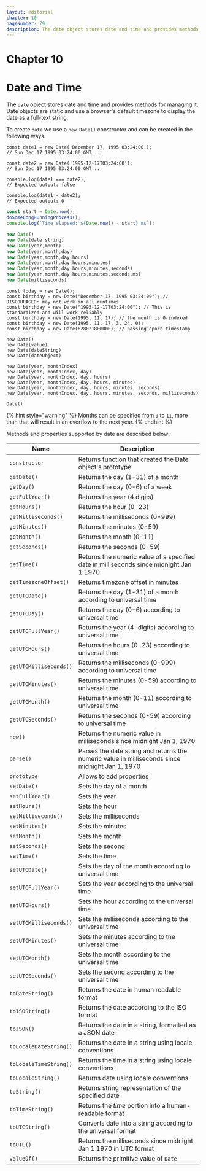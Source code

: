 ```yaml
---
layout: editorial
chapter: 10
pageNumber: 79
description: The date object stores date and time and provides methods for managing it. Date objects are static and use a browser's default timezone to display the date as a full-text string.
---
```


# Chapter 10
# Date and Time

The `date` object stores date and time and provides methods for managing it. Date objects are static and use a browser's default timezone to display the date as a full-text string.

To create  `date` we use a `new Date()` constructor and can be created in the following ways.

```
const date1 = new Date('December 17, 1995 03:24:00');
// Sun Dec 17 1995 03:24:00 GMT...

const date2 = new Date('1995-12-17T03:24:00');
// Sun Dec 17 1995 03:24:00 GMT...

console.log(date1 === date2);
// Expected output: false

console.log(date1 - date2);
// Expected output: 0
```

```javascript
const start = Date.now();
doSomeLongRunningProcess();
console.log(`Time elapsed: ${Date.now() - start} ms`);
```

```javascript
new Date()
new Date(date string)
new Date(year,month)
new Date(year,month,day)
new Date(year,month,day,hours)
new Date(year,month,day,hours,minutes)
new Date(year,month,day,hours,minutes,seconds)
new Date(year,month,day,hours,minutes,seconds,ms)
new Date(milliseconds)
```
```
const today = new Date();
const birthday = new Date("December 17, 1995 03:24:00"); // DISCOURAGED: may not work in all runtimes
const birthday = new Date("1995-12-17T03:24:00"); // This is standardized and will work reliably
const birthday = new Date(1995, 11, 17); // the month is 0-indexed
const birthday = new Date(1995, 11, 17, 3, 24, 0);
const birthday = new Date(628021800000); // passing epoch timestamp
```
```
new Date()
new Date(value)
new Date(dateString)
new Date(dateObject)

new Date(year, monthIndex)
new Date(year, monthIndex, day)
new Date(year, monthIndex, day, hours)
new Date(year, monthIndex, day, hours, minutes)
new Date(year, monthIndex, day, hours, minutes, seconds)
new Date(year, monthIndex, day, hours, minutes, seconds, milliseconds)

Date()
```

{% hint style="warning" %}
Months can be specified from `0` to `11`, more than that will result in an overflow to the next year.
{% endhint %}

Methods and properties supported by date  are described below:

| Name                   | Description                                                                                     |
| ---------------------- | ----------------------------------------------------------------------------------------------- |
| `constructor`          | Returns function that created the Date object's prototype                                       |
| `getDate()`            | Returns the day (1-31) of a month                                                               |
| `getDay()`             | Returns the day (0-6) of a week                                                                 |
| `getFullYear()`        | Returns the year (4 digits)                                                                     |
| `getHours()`           | Returns the hour (0-23)                                                                         |
| `getMilliseconds()`    | Returns the milliseconds (0-999)                                                                 |
| `getMinutes()`         | Returns the minutes (0-59)                                                                       |
| `getMonth()`           | Returns the month (0-11)                                                                         |
| `getSeconds()`         | Returns the seconds (0-59)                                                                       |
| `getTime()`            | Returns the numeric value of a specified date in milliseconds since midnight Jan 1 1970         |
| `getTimezoneOffset()`  | Returns timezone offset in minutes                                                              |
| `getUTCDate()`         | Returns the day (1-31) of a month according to universal time                                   |
| `getUTCDay()`          | Returns the day (0-6) according to universal time                                               |
| `getUTCFullYear()`     | Returns the year (4-digits) according to universal time                                          |
| `getUTCHours()`        | Returns the hours (0-23) according to universal time                                             |
| `getUTCMilliseconds()` | Returns the milliseconds (0-999)  according to  universal time                                    |
| `getUTCMinutes()`      | Returns the minutes (0-59) according to  universal time                                          |
| `getUTCMonth()`        | Returns the month (0-11) according to  universal time                                           |
| `getUTCSeconds()`      | Returns the seconds (0-59) according to universal time                                          |
| `now()`                | Returns the numeric value in milliseconds since midnight Jan 1, 1970                            |
| `parse()`              | Parses the date string and returns the numeric value in milliseconds since midnight Jan 1, 1970 |
| `prototype`            | Allows to add properties                                                                        |
| `setDate()`            | Sets the day of a month                                                                         |
| `setFullYear()`        | Sets the year                                                                                   |
| `setHours()`           | Sets the hour                                                                                   |
| `setMilliseconds()`    | Sets the milliseconds                                                                           |
| `setMinutes()`         | Sets the minutes                                                                                |
| `setMonth()`           | Sets the month                                                                                  |
| `setSeconds()`         | Sets the second                                                                                 |
| `setTime()`            | Sets the time                                                                                   |
| `setUTCDate()`         | Sets the day of the month according to universal time                                           |
| `setUTCFullYear()`     | Sets the year according to the universal time                                                   |
| `setUTCHours()`        | Sets the hour according to the universal time                                                   |
| `setUTCMilliseconds()` | Sets the milliseconds according to the universal time                                           |
| `setUTCMinutes()`      | Sets the minutes according to the universal time                                                |
| `setUTCMonth()`        | Sets the month according to the universal time                                                  |
| `setUTCSeconds()`      | Sets the second according to the universal time                                                 |
| `toDateString()`       | Returns the date in human readable format                                                       |
| `toISOString()`        | Returns the date according to the ISO format                                                    |
| `toJSON()`             | Returns the date in a string, formatted as a JSON date                                          |
| `toLocaleDateString()` | Returns the date in a string using locale conventions                                           |
| `toLocaleTimeString()` | Returns the time in a string using locale conventions                                           |
| `toLocaleString()`     | Returns date using locale conventions                                                           |
| `toString()`           | Returns string representation of the specified date                                             |
| `toTimeString()`       | Returns the _time_  portion into a human-readable  format                                       |
| `toUTCString()`        | Converts date into a string according to the universal format                                   |
| `toUTC()`              | Returns the milliseconds since  midnight Jan 1 1970 in UTC format                               |
| `valueOf()`            | Returns the primitive value of `Date`                                                           |

